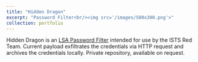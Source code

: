 ```yaml
---
title: "Hidden Dragon"
excerpt: "Password Filter<br/><img src='/images/500x300.png'>"
collection: portfolio
---
```


Hidden Dragon is an [LSA Password Filter](https://attack.mitre.org/techniques/T1556/002/) intended for use by the ISTS Red Team. Current payload exfiltrates the credentials via HTTP request and archives the credentials locally. Private repository, available on request.
